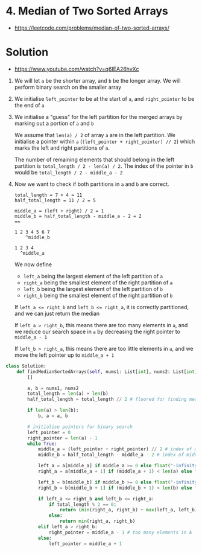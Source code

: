 # 4. Median of Two Sorted Arrays

- https://leetcode.com/problems/median-of-two-sorted-arrays/

# Solution

- https://www.youtube.com/watch?v=q6IEA26hvXc

1. We will let `a` be the shorter array, and `b` be the longer array. We will perform binary search on the smaller array
2. We initialise `left_pointer` to be at the start of `a`, and `right_pointer` to be the end of `a`
3. We initialise a "guess" for the left partition for the merged arrays by marking out a portion of `a` and `b`

   We assume that `len(a) / 2` of array `a` are in the left partition. We initialise a pointer within `a` (`(left_pointer + right_pointer) // 2`) which marks the left and right partitions of `a`.

   The number of remaining elements that should belong in the left partition is `total_length / 2 - len(a) / 2`. The index of the pointer in `b` would be `total_length / 2 - middle_a - 2`

4. Now we want to check if both partitions in `a` and `b` are correct.

   ```
   total_length = 7 + 4 = 11
   half_total_length = 11 / 2 = 5

   middle_a = (left + right) / 2 = 1
   middle_b = half_total_length - middle_a - 2 = 2
   ==

   1 2 3 4 5 6 7
       ^middle_b

   1 2 3 4
     ^middle_a
   ```

   We now define

   - `left_a` being the largest element of the left partition of `a`
   - `right_a` being the smallest element of the right partition of `a`
   - `left_b` being the largest element of the left partition of `b`
   - `right_b` being the smallest element of the right partition of `b`

   If `left_a <= right_b` and `left_b <= right_a`, it is correctly partitioned, and we can just return the median

   If `left_a > right_b`, this means there are too many elements in `a`, and we reduce our search space in `a` by decreasing the right pointer to `middle_a - 1`

   If `left_b > right_a`, this means there are too little elements in `a`, and we move the left pointer up to `middle_a + 1`

```python
class Solution:
    def findMedianSortedArrays(self, nums1: List[int], nums2: List[int]) -> float:
        []

        a, b = nums1, nums2
        total_length = len(a) + len(b)
        half_total_length = total_length // 2 # floored for finding median position

        if len(a) > len(b):
            b, a = a, b

        # initialise pointers for binary search
        left_pointer = 0
        right_pointer = len(a) - 1
        while True:
            middle_a = (left_pointer + right_pointer) // 2 # index of middle element in a
            middle_b = half_total_length - middle_a - 2 # index of middle element in b

            left_a = a[middle_a] if middle_a >= 0 else float("-infinity")
            right_a = a[middle_a + 1] if (middle_a + 1) < len(a) else float("infinity")

            left_b = b[middle_b] if middle_b >= 0 else float("-infinity")
            right_b = b[middle_b + 1] if (middle_b + 1) < len(b) else float("infinity")

            if left_a <= right_b and left_b <= right_a:
                if total_length % 2 == 0:
                    return (min(right_a, right_b) + max(left_a, left_b)) / 2
                else:
                    return min(right_a, right_b)
            elif left_a > right_b:
                right_pointer = middle_a - 1 # too many elements in A
            else:
                left_pointer = middle_a + 1
```
